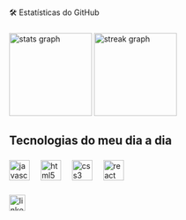 <p align="left">🛠️ Estatísticas do GitHub</p>

###

<div align="left">
  <img src="https://github-readme-stats.vercel.app/api?username=pvaraujoo&hide_title=false&hide_rank=false&show_icons=true&include_all_commits=true&count_private=true&disable_animations=false&theme=dracula&locale=en&hide_border=false&order=1" height="150" alt="stats graph"  />
  <img src="https://streak-stats.demolab.com?user=pvaraujoo&locale=en&mode=daily&theme=dracula&hide_border=false&border_radius=5&order=3" height="150" alt="streak graph"  />
</div>

###

<h2 align="left">Tecnologias do meu dia a dia</h2>

###

<div align="left">
  <img src="https://skillicons.dev/icons?i=js" height="37" alt="javascript logo"  />
  <img width="12" />
  <img src="https://skillicons.dev/icons?i=html" height="37" alt="html5 logo"  />
  <img width="12" />
  <img src="https://skillicons.dev/icons?i=css" height="37" alt="css3 logo"  />
  <img width="12" />
  <img src="https://skillicons.dev/icons?i=react" height="37" alt="react logo"  />
</div>

###

<div align="left">
  <a href="https://www.linkedin.com/in/paulo-victor-araujo-4182aa227/" target="_blank">
    <img src="https://img.shields.io/static/v1?message=LinkedIn&logo=linkedin&label=&color=0077B5&logoColor=white&labelColor=&style=for-the-badge" height="29" alt="linkedin logo"  />
  </a>
</div>

###


